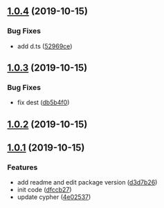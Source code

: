 <a name="1.0.4"></a>
## [1.0.4](https://github.com/koyoshiro/unicorn-core/compare/v1.0.3...v1.0.4) (2019-10-15)


### Bug Fixes

* add d.ts ([52969ce](https://github.com/koyoshiro/unicorn-core/commit/52969ce))



<a name="1.0.3"></a>
## [1.0.3](https://github.com/koyoshiro/unicorn-core/compare/v1.0.2...v1.0.3) (2019-10-15)


### Bug Fixes

* fix dest ([db5b4f0](https://github.com/koyoshiro/unicorn-core/commit/db5b4f0))



<a name="1.0.2"></a>
## [1.0.2](https://github.com/koyoshiro/unicorn-core/compare/v1.0.1...v1.0.2) (2019-10-15)



<a name="1.0.1"></a>
## [1.0.1](https://github.com/koyoshiro/unicorn-core/compare/dfccb27...v1.0.1) (2019-10-15)


### Features

* add readme and edit package version ([d3d7b26](https://github.com/koyoshiro/unicorn-core/commit/d3d7b26))
* init code ([dfccb27](https://github.com/koyoshiro/unicorn-core/commit/dfccb27))
* update cypher ([4e02537](https://github.com/koyoshiro/unicorn-core/commit/4e02537))



